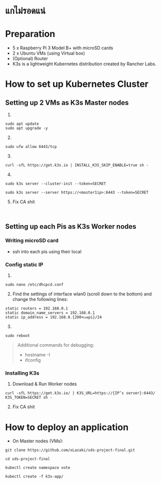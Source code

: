 # แกไม่รอดแน่
# Preparation
- 5 x Raspberry Pi 3 Model B+ with microSD cards
- 2 x Ubuntu VMs (using Virtual box)
- (Optional) Router
- K3s is a lightweight Kubernetes distribution created by Rancher Labs.
# How to set up Kubernetes Cluster
## Setting up 2 VMs as K3s Master nodes
1. 
```
sudo apt update
sudo apt upgrade -y
```
2. 
```
sudo ufw allow 6443/tcp
```
3. 
```
curl -sfL https://get.k3s.io | INSTALL_K3S_SKIP_ENABLE=true sh -
```
4. 
```
sudo k3s server --cluster-init --token=SECRET
```

```
sudo k3s server --server https://<master1ip>:6443 --token=SECRET
```
5. Fix CA shit
```
```
```
```

## Setting up each Pis as K3s Worker nodes
### Writing microSD card
- ssh into each pis using their local

### Config static IP
1. 
```
sudo nano /etc/dhcpcd.conf
```
2. Find the settings of interface wlan0 (scroll down to the bottom) and change the following lines:
```
static routers = 192.168.0.1
static domain_name_servers = 192.168.0.1
static ip_address = 192.168.0.{200+เลขpi}/24
```
3. 
```
sudo reboot
```
> Additional commands for debugging: <br>
> - hostname -I
> - ifconfig

### Installing K3s
1. Download & Run Worker nodes 
```
curl -sfL https://get.k3s.io/ | K3S_URL=https://{IP’s server}:6443/ K3S_TOKEN=SECRET sh -
```
2. Fix CA shit

# How to deploy an application
- On Master nodes (VMs):
```
git clone https://github.com/xLazaki/sds-project-final.git

cd sds-project-final

kubectl create namespace vote

kubectl create -f k3s-app/
```